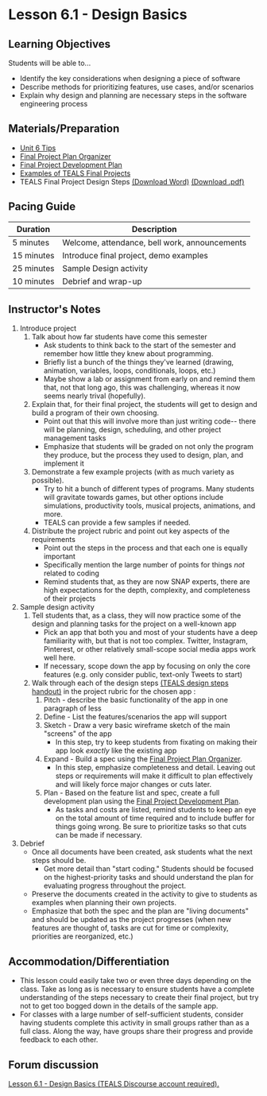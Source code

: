 # Lesson 6.1 - Design Basics

## Learning Objectives
Students will be able to...
  * Identify the key considerations when designing a piece of software
  * Describe methods for prioritizing features, use cases, and/or scenarios
  * Explain why design and planning are necessary steps in the software engineering process


## Materials/Preparation
 - [Unit 6 Tips]()
 - [Final Project Plan Organizer] 
 - [Final Project Development Plan] 
 - [Examples of TEALS Final Projects](https://youtu.be/aV6LFVXxd34)
 - TEALS Final Project Design Steps [(Download Word)](https://github.com/TEALSK12/introduction-to-computer-science/blob/master/Unit%206%20Word/TEALS%20Final%20Project%20Design%20Steps.docx?raw=true) [(Download .pdf)](https://github.com/TEALSK12/introduction-to-computer-science/raw/master/Unit%206%20PDF/TEALS%20Final%20Project%20Design%20Steps.pdf)


## Pacing Guide
| Duration  | Description                                   |
| --------- | --------------------------------------------- |
| 5 minutes | Welcome, attendance, bell work, announcements |
| 15 minutes | Introduce final project, demo examples |
| 25 minutes | Sample Design activity |
| 10 minutes | Debrief and wrap-up|

## Instructor's Notes
1. Introduce project
    1. Talk about how far students have come this semester
        * Ask students to think back to the start of the semester and remember how little they knew about programming.
        * Briefly list a bunch of the things they've learned (drawing, animation, variables, loops, conditionals, loops, etc.)
        * Maybe show a lab or assignment from early on and remind them that, not that long ago, this was challenging, whereas it now seems nearly trival (hopefully).
    2. Explain that, for their final project, the students will get to design and build a program of their own choosing.
        * Point out that this will involve more than just writing code-- there will be planning, design, scheduling, and other project management tasks
        * Emphasize that students will be graded on not only the program they produce, but the process they used to design, plan, and implement it
    3. Demonstrate a few example projects (with as much variety as possible).
        * Try to hit a bunch of different types of programs.  Many students will gravitate towards games, but other options include simulations, productivity tools, musical projects, animations, and more.
        * TEALS can provide a few samples if needed.
    4. Distribute the project rubric and point out key aspects of the requirements
        * Point out the steps in the process and that each one is equally important
        * Specifically mention the large number of points for things _not_ related to coding
        * Remind students that, as they are now SNAP experts, there are high expectations for the depth, complexity, and completeness of their projects
2. Sample design activity
    1. Tell students that, as a class, they will now practice some of the design and planning tasks for the project on a well-known app
        * Pick an app that both you and most of your students have a deep familiarity with, but that is not too complex.  Twitter, Instagram, Pinterest, or other relatively small-scope social media apps work well here.
        * If necessary, scope down the app by focusing on only the core features (e.g. only consider public, text-only Tweets to start)
    2. Walk through each of the design steps [(TEALS design steps handout)](https://github.com/TEALSK12/introduction-to-computer-science/blob/master/Unit%206%20Word/TEALS%20Final%20Project%20Design%20Steps.docx?raw=true) in the project rubric for the chosen app :
        1. Pitch - describe the basic functionality of the app in one paragraph of less
        2. Define - List the features/scenarios the app will support
        3. Sketch - Draw a very basic wireframe sketch of the main "screens" of the app
            * In this step, try to keep students from fixating on making their app look _exactly_ like the existing app
        4. Expand - Build a spec using the [Final Project Plan Organizer].
            * In this step, emphasize completeness and detail.  Leaving out steps or requirements will make it difficult to plan effectively and will likely force major changes or cuts later.
        5. Plan - Based on the feature list and spec, create a full development plan using the [Final Project Development Plan].
            * As tasks and costs are listed, remind students to keep an eye on the total amount of time required and to include buffer for things going wrong.  Be sure to prioritize tasks so that cuts can be made if necessary.
3. Debrief
    * Once all documents have been created, ask students what the next steps should be.
        * Get more detail than "start coding."  Students should be focused on the highest-priority tasks and should understand the plan for evaluating progress throughout the project.
    * Preserve the documents created in the activity to give to students as examples when planning their own projects.
    * Emphasize that both the spec and the plan are "living documents" and should be updated as the project progresses (when new features are thought of, tasks are cut for time or complexity, priorities are reorganized, etc.)


## Accommodation/Differentiation
* This lesson could easily take two or even three days depending on the class.  Take as long as is necessary to ensure students have a complete understanding of the steps necessary to create their final project, but try not to get too bogged down in the details of the sample app.
* For classes with a large number of self-sufficient students, consider having students complete this activity in small groups rather than as a full class.  Along the way, have groups share their progress and provide feedback to each other.


## Forum discussion

<a href="http://forums.tealsk12.org/c/intro-unit-6/lesson-6-1-design-basics" target="_blank">
Lesson 6.1 - Design Basics (TEALS Discourse account required).</a>

[Final Project Plan Organizer]: https://github.com/TEALSK12/introduction-to-computer-science/blob/master/Final%20Project%20Plan%20Organizer.docx?raw=true
[Final Project Development Plan]: https://github.com/TEALSK12/introduction-to-computer-science/blob/master/Final%20Project%20Development%20Plan.docx?raw=true


